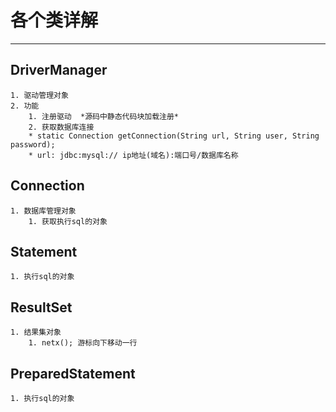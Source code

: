 # 各个类详解

----------
## DriverManager
	1. 驱动管理对象
	2. 功能
		1. 注册驱动  *源码中静态代码块加载注册* 
		2. 获取数据库连接
		* static Connection getConnection(String url, String user, String password);
		* url: jdbc:mysql:// ip地址(域名):端口号/数据库名称
	
## Connection
	1. 数据库管理对象
		1. 获取执行sql的对象
## Statement
	1. 执行sql的对象
## ResultSet
	1. 结果集对象
		1. netx(); 游标向下移动一行
## PreparedStatement
	1. 执行sql的对象 